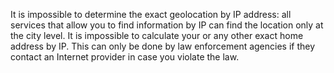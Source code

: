 It is impossible to determine the exact geolocation by IP address: all services that allow you to find information by IP can find the location only at the city level. It is impossible to calculate your or any other exact home address by IP. This can only be done by law enforcement agencies if they contact an Internet provider in case you violate the law.
